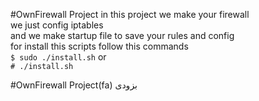 #OwnFirewall Project
in this project we make your firewall
<br/>we just config iptables
<br/>and we make startup file to save your rules and config
<br/>for install this scripts follow this commands
<br/>`$ sudo ./install.sh`  or  <br/> `# ./install.sh`


#OwnFirewall Project(fa)
بزودی